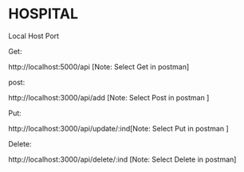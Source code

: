 # HOSPITAL
Local Host Port

Get: 

http://localhost:5000/api [Note: Select Get in postman]

post: 

http://localhost:3000/api/add [Note:  Select Post in postman ]

Put: 

http://localhost:3000/api/update/:ind[Note: Select Put in postman ]

Delete:

http://localhost:3000/api/delete/:ind [Note: Select Delete in postman]
